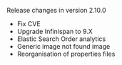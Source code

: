 Release changes in version 2.10.0


- Fix CVE
- Upgrade Infinispan to 9.X
- Elastic Search Order analytics
- Generic image not found image
- Reorganisation of properties files

